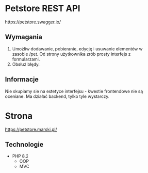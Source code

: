 # Petstore REST API

https://petstore.swagger.io/

## Wymagania

1. Umożliw dodawanie, pobieranie, edycję i usuwanie elementów w zasobie /pet. Od strony użytkownika zrób prosty
   interfejs z formularzami.
2. Obsłuż błędy.

## Informacje

Nie skupiamy sie na estetyce interfejsu - kwestie frontendowe nie są oceniane. Ma działać backend, tylko tyle wystarczy.

# Strona

https://petstore.marski.pl/

## Technologie

- PHP 8.2
    - OOP
    - MVC
